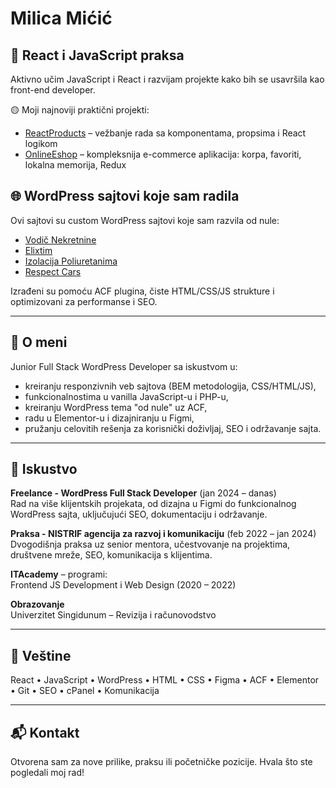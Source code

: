 # Milica Mićić

## 🔧 React i JavaScript praksa

Aktivno učim JavaScript i React i razvijam projekte kako bih se usavršila kao front-end developer.

🟡 Moji najnoviji praktični projekti:

- [ReactProducts](https://github.com/MilicaMicic1992/reactproducts) – vežbanje rada sa komponentama, propsima i React logikom  
- [OnlineEshop](https://github.com/MilicaMicic1992/onlineeshop) – kompleksnija e-commerce aplikacija: korpa, favoriti, lokalna memorija, Redux

## 🌐 WordPress sajtovi koje sam radila

Ovi sajtovi su custom WordPress sajtovi koje sam razvila od nule:

- [Vodič Nekretnine](https://vodicnekretnine.rs/)  
- [Elixtim](https://elixtim.rs/)  
- [Izolacija Poliuretanima](https://www.izolacijapoliuretanima.rs/)  
- [Respect Cars](https://respectcars.rs/)  

Izrađeni su pomoću ACF plugina, čiste HTML/CSS/JS strukture i optimizovani za performanse i SEO.

---

## 🧠 O meni

Junior Full Stack WordPress Developer sa iskustvom u:

- kreiranju responzivnih veb sajtova (BEM metodologija, CSS/HTML/JS),
- funkcionalnostima u vanilla JavaScript-u i PHP-u,
- kreiranju WordPress tema "od nule" uz ACF,
- radu u Elementor-u i dizajniranju u Figmi,
- pružanju celovitih rešenja za korisnički doživljaj, SEO i održavanje sajta.

---

## 📌 Iskustvo

**Freelance - WordPress Full Stack Developer** (jan 2024 – danas)  
Rad na više klijentskih projekata, od dizajna u Figmi do funkcionalnog WordPress sajta, uključujući SEO, dokumentaciju i održavanje.

**Praksa - NISTRIF agencija za razvoj i komunikaciju** (feb 2022 – jan 2024)  
Dvogodišnja praksa uz senior mentora, učestvovanje na projektima, društvene mreže, SEO, komunikacija s klijentima.

**ITAcademy** – programi:  
Frontend JS Development i Web Design (2020 – 2022)

**Obrazovanje**  
Univerzitet Singidunum – Revizija i računovodstvo

---

## 🎯 Veštine

React • JavaScript • WordPress • HTML • CSS • Figma • ACF • Elementor • Git • SEO • cPanel • Komunikacija

---

## 📬 Kontakt

Otvorena sam za nove prilike, praksu ili početničke pozicije. Hvala što ste pogledali moj rad!
